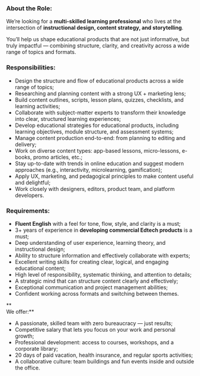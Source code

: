 ### **About the Role:**

We’re looking for a **multi-skilled learning professional** who lives at the
intersection of **instructional design, content strategy, and storytelling**.

You’ll help us shape educational products that are not just informative, but
truly impactful — combining structure, clarity, and creativity across a wide
range of topics and formats.

### **Responsibilities:**

  * Design the structure and flow of educational products across a wide range of topics;
  * Researching and planning content with a strong UX + marketing lens;
  * Build content outlines, scripts, lesson plans, quizzes, checklists, and learning activities;
  * Collaborate with subject-matter experts to transform their knowledge into clear, structured learning experiences;
  * Develop educational strategies for educational products, including learning objectives, module structure, and assessment systems;
  * Manage content production end-to-end: from planning to editing and delivery;
  * Work on diverse content types: app-based lessons, micro-lessons, e-books, promo articles, etc.;
  * Stay up-to-date with trends in online education and suggest modern approaches (e.g., interactivity, microlearning, gamification);
  * Apply UX, marketing, and pedagogical principles to make content useful and delightful;
  * Work closely with designers, editors, product team, and platform developers.  
  

### **Requirements:**

  * **Fluent English** with a feel for tone, flow, style, and clarity is a must;
  * 3+ years of experience in **developing commercial Edtech products** is a must;
  * Deep understanding of user experience, learning theory, and instructional design;
  * Ability to structure information and effectively collaborate with experts;
  * Excellent writing skills for creating clear, logical, and engaging educational content;
  * High level of responsibility, systematic thinking, and attention to details;
  * A strategic mind that can structure content clearly and effectively;
  * Exceptional communication and project management abilities;
  * Confident working across formats and switching between themes.

**  
We offer:**

  * A passionate, skilled team with zero bureaucracy — just results;
  * Competitive salary that lets you focus on your work and personal growth;
  * Professional development: access to courses, workshops, and a corporate library;
  * 20 days of paid vacation, health insurance, and regular sports activities;
  * A collaborative culture: team buildings and fun events inside and outside the office.